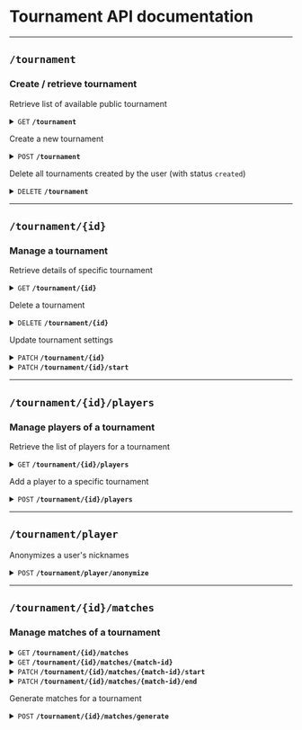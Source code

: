 # Tournament API documentation

--------------------------------------------------------------------------------

## `/tournament`

### Create / retrieve tournament

Retrieve list of available public tournament

<details>
 <summary><code>GET</code> <code><b>/tournament</b></code></summary>


### Parameters

#### Query

> | name                | value type | description                                              | type      |
> |---------------------|------------|----------------------------------------------------------|-----------|
> | `page`              | Integer    | the current page                                         | Optional  |
> | `page-size`         | Integer    | the number of items per page, defaults to 10, maximum 50 | Optional  |
> | `display-private`   | none       | display private tournament                               | Optional  |
> | `display-completed` | none       | display completed tournament                             | Optional  |

### Responses

> | http code | content-type               | response                                     |
> |-----------|----------------------------|----------------------------------------------|
> | `200`     | `application/json`         | `{"public-tournaments": [tournament1, ...]}` |
> | `401`     | `application/json`         | `{"errors":["AAA", ...]}`                    |

</details>

Create a new tournament

<details>
 <summary><code>POST</code> <code><b>/tournament</b></code></summary>


### Parameters

#### Body

- Tournament name must be between 3 and 20 characters and can only contain alnum and space
- Players must be between 2 and 16 (optional, default = 16 players)
- Registration deadline (optional)
- Nickname for the tournament (optional)
- A boolean that specifies if tournament is private
- A password for the tournament (if is-private is true)

> ```javascript
> {
>     "name": "World Championship",
>     "max-players": 16,
>     "registration-deadline": "2024-02-17T10:53",
>     "is-private": true,
>     "password": "Password1%"
>     "nickname": "Player"
> }
> ```

### Responses

> | http code     | content-type       | response                               |
> |---------------|--------------------|----------------------------------------|
> | `201`         | `application/json` | `{"id": 1, "name": "Tournament", ...}` |
> | `400` / `401` | `application/json` | `{"errors": ["AAA", "BBB", "..."]}`    |

</details>

Delete all tournaments created by the user (with status `created`)

<details>
 <summary><code>DELETE</code> <code><b>/tournament</b></code></summary>

### Parameters

None

### Responses

> | http code | content-type       | response                                                            |
> |-----------|--------------------|---------------------------------------------------------------------|
> | `200`     | `application/json` | `{"message": "tournaments created by this user have been deleted"}` |
> | `401`     | `application/json` | `{"errors": ["error message", ...]}`                                |


</details>

--------------------------------------------------------------------------------

## `/tournament/{id}`

### Manage a tournament

Retrieve details of specific tournament

<details>
 <summary><code>GET</code> <code><b>/tournament/{id}</b></code></summary>

### Parameters

None

### Responses

Body

> ```javascript
> {
>       "id": 1,
>       "name": "Tournament",
>       "max-players": 16,
>       "nb-players": 1,
>       "players": [
>          {
>             "nickname": "Player",
>             "user_id": 2
>           }
>       ],
>       "registration-deadline": "2024-02-17T10:53",
>       "is-private": true,
>       "status": "created",
>       "admin": "edelage",
> 

> | http code | content-type       | response                               |
> |-----------|--------------------|----------------------------------------|
> | `200`     | `application/json` | `{"id": 1, "name": "Tournament", ...}` |
> | `404`     | `application/json` | `{"errors": ["error message", ...]}`   |

</details>

Delete a tournament

<details>
 <summary><code>DELETE</code> <code><b>/tournament/{id}</b></code></summary>

### Parameters

None

### Responses

> | http code                     | content-type       | response                                         |
> |-------------------------------|--------------------|--------------------------------------------------|
> | `200`                         | `application/json` | `{"message": "tournament successfully deleted"}` |
> | `400` / `401` / `403` / `404` | `application/json` | `{"errors": ["error message", ...]}`             |

</details>

Update tournament settings

<details>
 <summary><code>PATCH</code> <code><b>/tournament/{id}</b></code></summary>

### Parameters

#### Body

- Tournament name must be between 3 and 20 characters and can only contain alnum and space (optional)
- Players must be between 2 and 16 (optional)
- Registration deadline (optional)
- A boolean that specifies if tournament is private (optional)
- A password for the tournament (optional)

> ```javascript
> {
>   "name": "World Championship",
>   "max-players": 16,
>   "registration-deadline": "2024-02-17T10:53",
>   "is-private": true,
>   "password": "Password1%"
> }

### Responses

> | http code      | content-type       | response                               |
> |----------------|--------------------|----------------------------------------|
> | `200`          | `application/json` | `{"id": 1, "name": "Tournament", ...}` |
> | `400` / `403`  | `application/json` | `{"errors": ["AAA", "BBB", "..."]}`    |

</details>

<details>
 <summary><code>PATCH</code> <code><b>/tournament/{id}/start</b></code></summary>

#### Start a tournament

</details>

--------------------------------------------------------------------------------

## `/tournament/{id}/players`

### Manage players of a tournament

Retrieve the list of players for a tournament

<details>
 <summary><code>GET</code> <code><b>/tournament/{id}/players</b></code></summary>

### Responses

#### Body

> ```javascript
>   {
>       "max-players": 16,
>       "players": [
>           {
>               "nickname": "Player",
>               "user_id": 2
>           }     
>       ] 
>   }
> ```

> | http code | content-type       | response                                          |
> |-----------|--------------------|---------------------------------------------------|
> | `200`     | `application/json` | `{"players": [{"nickname": "Player", ...}, ...]}` |
> | `404`     | `application/json` | `{"errors": ["AAA", ...]}`                        |

</details>

Add a player to a specific tournament

<details>
 <summary><code>POST</code> <code><b>/tournament/{id}/players</b></code></summary>

### Parameters

#### Body

- Nickname for the tournament
- The tournament password (if tournament is private)

> ```javascript
> {
>     "nickname": "Player"
> }
> ```

### Responses

> | http code              | content-type       | response                                        |
> |------------------------|--------------------|-------------------------------------------------|
> | `201`                  | `application/json` | `{"id": 1, "nickname": "Player", "user_id": 2}` |
> | `400` / `403` / `404`  | `application/json` | `{"errors": ["AAA", "BBB", "..."]}`             |

</details>

--------------------------------------------------------------------------------

## `/tournament/player`

Anonymizes a user's nicknames

<details>
 <summary><code>POST</code> <code><b>/tournament/player/anonymize</b></code></summary>

### Parameters

None

### Responses

> | http code | content-type       | response                                        |
> |-----------|--------------------|-------------------------------------------------|
> | `200`     | `application/json` | `{"message": "player successfully anonymized"}` |

</details>

--------------------------------------------------------------------------------

## `/tournament/{id}/matches`

### Manage matches of a tournament

<details>
 <summary><code>GET</code> <code><b>/tournament/{id}/matches</b></code></summary>

#### Retrieve the list of matches for a tournament

</details>

<details>
 <summary><code>GET</code> <code><b>/tournament/{id}/matches/{match-id}</b></code></summary>

#### Retrieve details of a match for a tournament

</details>

<details>
 <summary><code>PATCH</code> <code><b>/tournament/{id}/matches/{match-id}/start</b></code></summary>

#### Start a match

</details>

<details>
 <summary><code>PATCH</code> <code><b>/tournament/{id}/matches/{match-id}/end</b></code></summary>

#### End a match

</details>

Generate matches for a tournament

<details>
 <summary><code>POST</code> <code><b>/tournament/{id}/matches/generate</b></code></summary>

### Parameters

#### Body

- Randomly generate matches (optional, default = false)

> ```javascript
> {
>   "random": true
> }

### Responses

> | http code | content-type       | response                               |
> |-----------|--------------------|----------------------------------------|
> | `200`     | `application/json` | `{"nb-matches": 14, "matches": [...]}` |
> | `404`     | `application/json` | `{"errors": ["AAA", ...]}`             |

</details>
